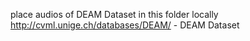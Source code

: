 place audios of DEAM Dataset in this folder locally
http://cvml.unige.ch/databases/DEAM/ - DEAM Dataset

